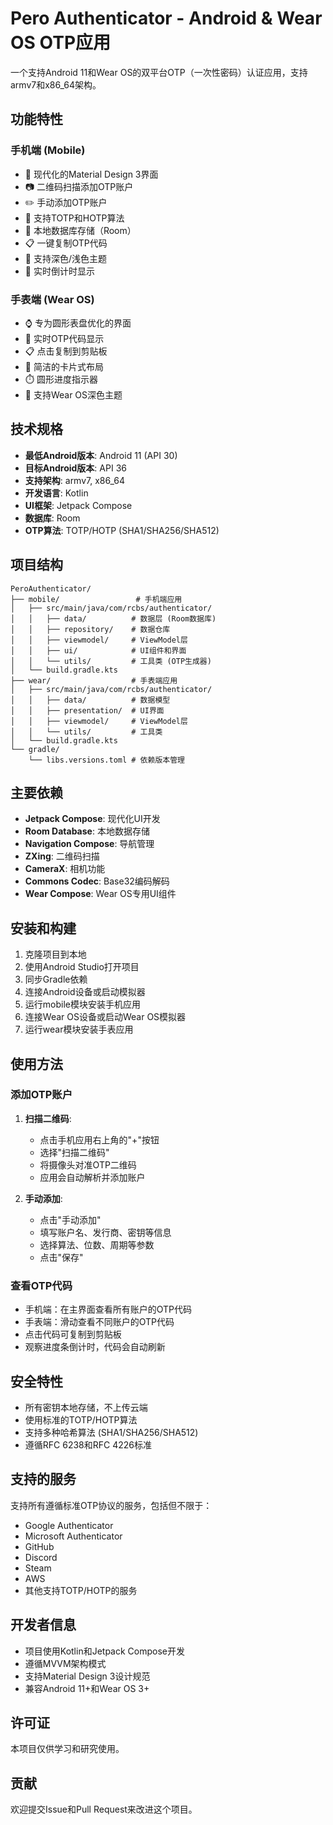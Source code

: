 # Pero Authenticator - Android & Wear OS OTP应用

一个支持Android 11和Wear OS的双平台OTP（一次性密码）认证应用，支持armv7和x86_64架构。

## 功能特性

### 手机端 (Mobile)
- 📱 现代化的Material Design 3界面
- 📷 二维码扫描添加OTP账户
- ✏️ 手动添加OTP账户
- 🔐 支持TOTP和HOTP算法
- 💾 本地数据库存储（Room）
- 📋 一键复制OTP代码
- 🎨 支持深色/浅色主题
- 🔄 实时倒计时显示

### 手表端 (Wear OS)
- ⌚ 专为圆形表盘优化的界面
- 🔄 实时OTP代码显示
- 📋 点击复制到剪贴板
- 🎯 简洁的卡片式布局
- ⏱️ 圆形进度指示器
- 🌙 支持Wear OS深色主题

## 技术规格

- **最低Android版本**: Android 11 (API 30)
- **目标Android版本**: API 36
- **支持架构**: armv7, x86_64
- **开发语言**: Kotlin
- **UI框架**: Jetpack Compose
- **数据库**: Room
- **OTP算法**: TOTP/HOTP (SHA1/SHA256/SHA512)

## 项目结构

```
PeroAuthenticator/
├── mobile/                 # 手机端应用
│   ├── src/main/java/com/rcbs/authenticator/
│   │   ├── data/          # 数据层 (Room数据库)
│   │   ├── repository/    # 数据仓库
│   │   ├── viewmodel/     # ViewModel层
│   │   ├── ui/            # UI组件和界面
│   │   └── utils/         # 工具类 (OTP生成器)
│   └── build.gradle.kts
├── wear/                  # 手表端应用
│   ├── src/main/java/com/rcbs/authenticator/
│   │   ├── data/          # 数据模型
│   │   ├── presentation/  # UI界面
│   │   ├── viewmodel/     # ViewModel层
│   │   └── utils/         # 工具类
│   └── build.gradle.kts
└── gradle/
    └── libs.versions.toml # 依赖版本管理
```

## 主要依赖

- **Jetpack Compose**: 现代化UI开发
- **Room Database**: 本地数据存储
- **Navigation Compose**: 导航管理
- **ZXing**: 二维码扫描
- **CameraX**: 相机功能
- **Commons Codec**: Base32编码解码
- **Wear Compose**: Wear OS专用UI组件

## 安装和构建

1. 克隆项目到本地
2. 使用Android Studio打开项目
3. 同步Gradle依赖
4. 连接Android设备或启动模拟器
5. 运行mobile模块安装手机应用
6. 连接Wear OS设备或启动Wear OS模拟器
7. 运行wear模块安装手表应用

## 使用方法

### 添加OTP账户

1. **扫描二维码**:
   - 点击手机应用右上角的"+"按钮
   - 选择"扫描二维码"
   - 将摄像头对准OTP二维码
   - 应用会自动解析并添加账户

2. **手动添加**:
   - 点击"手动添加"
   - 填写账户名、发行商、密钥等信息
   - 选择算法、位数、周期等参数
   - 点击"保存"

### 查看OTP代码

- 手机端：在主界面查看所有账户的OTP代码
- 手表端：滑动查看不同账户的OTP代码
- 点击代码可复制到剪贴板
- 观察进度条倒计时，代码会自动刷新

## 安全特性

- 所有密钥本地存储，不上传云端
- 使用标准的TOTP/HOTP算法
- 支持多种哈希算法 (SHA1/SHA256/SHA512)
- 遵循RFC 6238和RFC 4226标准

## 支持的服务

支持所有遵循标准OTP协议的服务，包括但不限于：
- Google Authenticator
- Microsoft Authenticator
- GitHub
- Discord
- Steam
- AWS
- 其他支持TOTP/HOTP的服务

## 开发者信息

- 项目使用Kotlin和Jetpack Compose开发
- 遵循MVVM架构模式
- 支持Material Design 3设计规范
- 兼容Android 11+和Wear OS 3+

## 许可证

本项目仅供学习和研究使用。

## 贡献

欢迎提交Issue和Pull Request来改进这个项目。